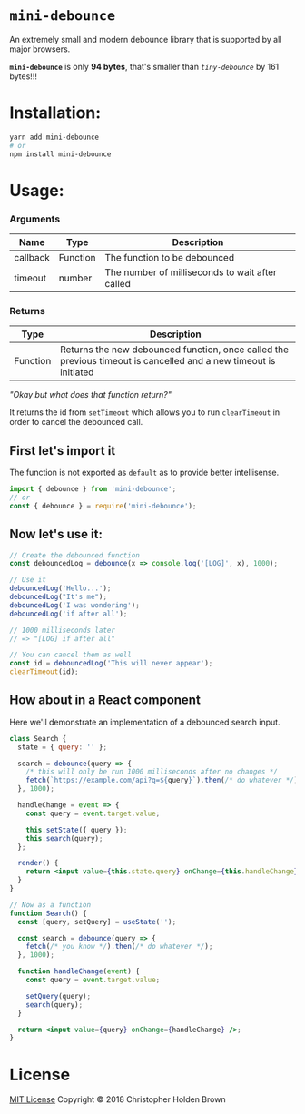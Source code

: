 # `mini-debounce`

An extremely small and modern debounce library that is supported by all major browsers.

**`mini-debounce`** is only **94 bytes**, that's smaller than _`tiny-debounce`_ by 161 bytes!!!

# Installation:

```bash
yarn add mini-debounce
# or
npm install mini-debounce
```

# Usage:

### Arguments

| Name     | Type     | Description                                     |
| -------- | -------- | ----------------------------------------------- |
| callback | Function | The function to be debounced                    |
| timeout  | number   | The number of milliseconds to wait after called |

### Returns

| Type     | Description                                                                                                      |
| -------- | ---------------------------------------------------------------------------------------------------------------- |
| Function | Returns the new debounced function, once called the previous timeout is cancelled and a new timeout is initiated |

_"Okay but what does that function return?"_

It returns the id from `setTimeout` which allows you to run `clearTimeout` in order to cancel the debounced call.

## First let's import it

The function is not exported as `default` as to provide better intellisense.

```js
import { debounce } from 'mini-debounce';
// or
const { debounce } = require('mini-debounce');
```

## Now let's use it:

```js
// Create the debounced function
const debouncedLog = debounce(x => console.log('[LOG]', x), 1000);

// Use it
debouncedLog('Hello...');
debouncedLog("It's me");
debouncedLog('I was wondering');
debouncedLog('if after all');

// 1000 milliseconds later
// => "[LOG] if after all"

// You can cancel them as well
const id = debouncedLog('This will never appear');
clearTimeout(id);
```

## How about in a React component

Here we'll demonstrate an implementation of a debounced search input.

```jsx
class Search {
  state = { query: '' };

  search = debounce(query => {
    /* this will only be run 1000 milliseconds after no changes */
    fetch(`https://example.com/api?q=${query}`).then(/* do whatever */);
  }, 1000);

  handleChange = event => {
    const query = event.target.value;

    this.setState({ query });
    this.search(query);
  };

  render() {
    return <input value={this.state.query} onChange={this.handleChange} />;
  }
}
```

```jsx
// Now as a function
function Search() {
  const [query, setQuery] = useState('');

  const search = debounce(query => {
    fetch(/* you know */).then(/* do whatever */);
  }, 1000);

  function handleChange(event) {
    const query = event.target.value;

    setQuery(query);
    search(query);
  }

  return <input value={query} onChange={handleChange} />;
}
```

# License

[MIT License](https://github.com/ChrisBrownie55/mini-debounce/blob/master/LICENSE) Copyright © 2018 Christopher Holden Brown
